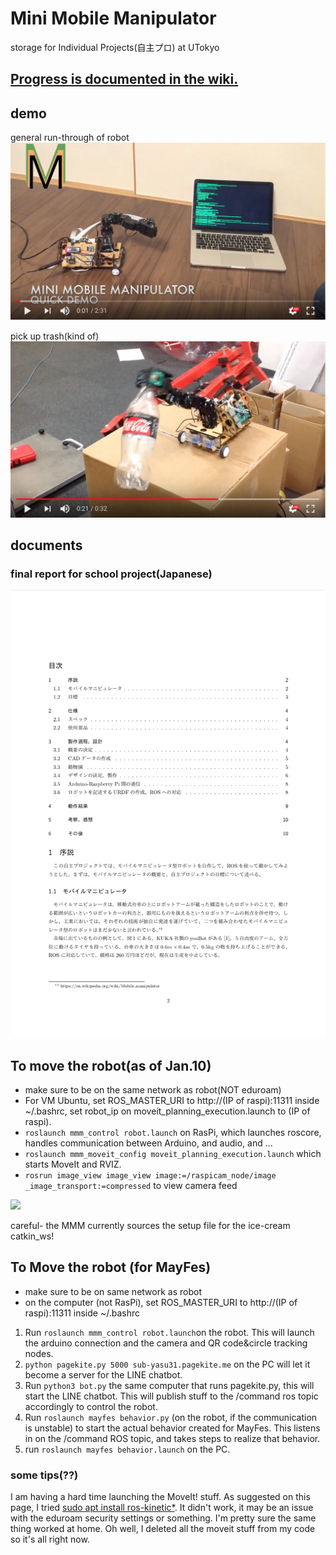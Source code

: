 # Mini Mobile Manipulator
storage for Individual Projects(自主プロ) at UTokyo 

## [Progress is documented in the wiki.](https://github.com/Yasu31/fantastic-octo-parakeet/wiki)

## demo
general run-through of robot
[![](img/video1.png)](https://www.youtube.com/watch?v=AJrDMAA22wg)

pick up trash(kind of)
[![](img/video2.png)](https://www.youtube.com/watch?v=ZHt5yPhyLIU)

## documents
### final report for school project(Japanese)
[![report_image](img/report.png)](/project_submissions/mmm_jishupro_report.pdf)

## To move the robot(as of Jan.10)
* make sure to be on the same network as robot(NOT eduroam)
* For VM Ubuntu, set ROS_MASTER_URI to http://(IP of raspi):11311 inside ~/.bashrc, set robot_ip on moveit_planning_execution.launch to (IP of raspi).
* `roslaunch mmm_control robot.launch` on RasPi, which launches roscore, handles communication between Arduino, and audio, and ...
* `roslaunch mmm_moveit_config moveit_planning_execution.launch` which starts MoveIt and RVIZ.
* `rosrun image_view image_view image:=/raspicam_node/image _image_transport:=compressed` to view camera feed


![](https://github.com/Yasu31/fantastic-octo-parakeet/blob/master/img/model.jpg)

careful- the MMM currently sources the  setup file  for the ice-cream catkin_ws!

## To Move the robot (for MayFes)
* make sure to be on same network as robot
* on the computer (not RasPi), set ROS_MASTER_URI to http://(IP of raspi):11311 inside ~/.bashrc


1. Run `roslaunch mmm_control robot.launch`on the robot. This will launch the arduino connection and the camera and QR code&circle tracking nodes.
1. `python pagekite.py 5000 sub-yasu31.pagekite.me` on the PC will let it become a server for the LINE chatbot.
1. Run `python3 bot.py` the same computer that runs pagekite.py, this will start the LINE chatbot. This will publish stuff to the /command ros topic accordingly to control the robot.
1. Run `roslaunch mayfes behavior.py` (on the robot, if the communication is unstable) to start the actual behavior created for MayFes. This listens in on the /command ROS topic, and takes steps to realize that behavior.
1. run `roslaunch mayfes behavior.launch` on the PC.


### some tips(??)
I am having a hard time launching the MoveIt! stuff. As suggested on this page, I tried [sudo apt install ros-kinetic*](https://answers.ros.org/question/253506/unable-to-connect-to-move_group-action-server-pickup-within-allotted-time/). It didn't work, it may be an issue with the eduroam security settings or something. I'm pretty sure the same thing worked at home. Oh well, I deleted all the moveit stuff from my code so it's all right now.
